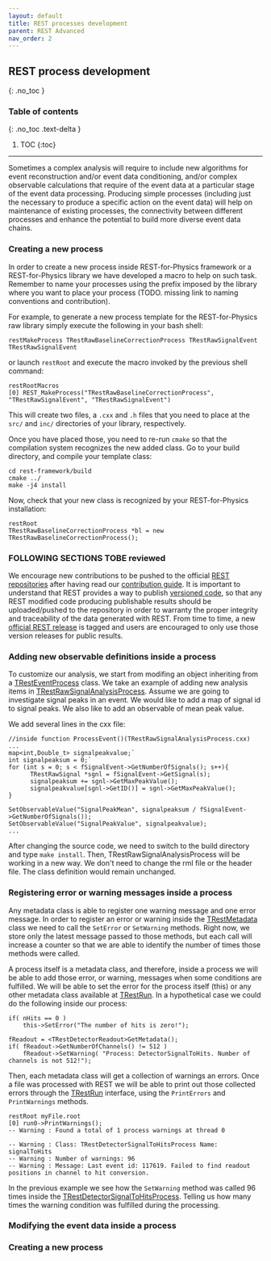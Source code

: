 ```yaml
---
layout: default
title: REST processes development
parent: REST Advanced
nav_order: 2
---
```


## REST process development
{: .no_toc }

### Table of contents
{: .no_toc .text-delta }

1. TOC
{:toc}

---

Sometimes a complex analysis will require to include new algorithms for event reconstruction and/or event data conditioning, and/or complex observable calculations that require of the event data at a particular stage of the event data processing. Producing simple processes (including just the necessary to produce a specific action on the event data) will help on maintenance of existing processes, the connectivity between different processes and enhance the potential to build more diverse event data chains.

### Creating a new process

In order to create a new process inside REST-for-Physics framework or a REST-for-Physics library we have developed a macro to help on such task. Remember to name your processes using the prefix imposed by the library where you want to place your process (TODO. missing link to naming conventions and contribution).

For example, to generate a new process template for the REST-for-Physics raw library simply execute the following in your bash shell:

```
restMakeProcess TRestRawBaselineCorrectionProcess TRestRawSignalEvent TRestRawSignalEvent
```

or launch `restRoot` and execute the macro invoked by the previous shell command:

```
restRootMacros
[0] REST_MakeProcess("TRestRawBaselineCorrectionProcess", "TRestRawSignalEvent", "TRestRawSignalEvent")
```

This will create two files, a `.cxx` and `.h` files that you need to place at the `src/` and `inc/` directories of your library, respectively.

Once you have placed those, you need to re-run `cmake` so that the compilation system recognizes the new added class. Go to your build directory, and compile your template class:

```
cd rest-framework/build
cmake ../
make -j4 install
```

Now, check that your new class is recognized by your REST-for-Physics installation:

```
restRoot
TRestRawBaselineCorrectionProcess *bl = new TRestRawBaselineCorrectionProcess();
```


### FOLLOWING SECTIONS TOBE reviewed

We encourage new contributions to be pushed to the official [REST repositories](https://github.com/rest-for-physics) after having read our [contribution guide](https://github.com/rest-for-physics/framework/blob/master/CONTRIBUTING.md). It is important to understand that REST provides a way to publish [versioned code](../rest-basics/rest-versioning.md), so that any REST modified code producing publishable results should be uploaded/pushed to the repository in order to warranty the proper integrity and traceability of the data generated with REST. From time to time, a new [official REST release]( http://doi.org/10.5281/zenodo.4922415) is tagged and users are encouraged to only use those version releases for public results.

### Adding new observable definitions inside a process

To customize our analysis, we start from modifing an object inheriting from a [TRestEventProcess](https://sultan.unizar.es/rest/classTRestEventProcess.html) class. We take an example of adding new analysis items in [TRestRawSignalAnalysisProcess](https://sultan.unizar.es/rest/classTRestRawSignalAnalysisProcess.html). Assume we are going to investigate signal peaks in an event. We would like to add a map of signal id to signal peaks. We also like to add an 
observable of mean peak value.

We add several lines in the cxx file:

```
//inside function ProcessEvent()(TRestRawSignalAnalysisProcess.cxx)
...
map<int,Double_t> signalpeakvalue;`  
int signalpeaksum = 0;`  
for (int s = 0; s < fSignalEvent->GetNumberOfSignals(); s++){
      TRestRawSignal *sgnl = fSignalEvent->GetSignal(s);
      signalpeaksum += sgnl->GetMaxPeakValue();
      signalpeakvalue[sgnl->GetID()] = sgnl->GetMaxPeakValue();
}

SetObservableValue("SignalPeakMean", signalpeaksum / fSignalEvent->GetNumberOfSignals());
SetObservableValue("SignalPeakValue", signalpeakvalue);
...  
```

After changing the source code, we need to switch to the build directory and type `make install`.
Then, TRestRawSignalAnalysisProcess will be working in a new way. We don't need to change the rml 
file or the header file. The class definition would remain unchanged. 

### Registering error or warning messages inside a process

Any metadata class is able to register one warning message and one error message. In order to register an error or warning inside the [TRestMetadata](https://sultan.unizar.es/rest/classTRestMetadata.html) class we need to call the `SetError` or `SetWarning` methods. Right now, we store only the latest message passed to those methods, but each call will increase a counter so that we are able to identify the number of times those methods were called.

A process itself is a metadata class, and therefore, inside a process we will be able to add those error, or warning, messages when some conditions are fulfilled. We will be able to set the error for the process itself (this) or any other metadata class available at [TRestRun](https://sultan.unizar.es/rest/classTRestRun.html). In a hypothetical case we could do the following inside our process:

```
if( nHits == 0 )
	this->SetError("The number of hits is zero!");

fReadout = <TRestDetectorReadout>GetMetadata();
if( fReadout->GetNumberOfChannels() != 512 )
	fReadout->SetWarning( "Process: DetectorSignalToHits. Number of channels is not 512!");
```

Then, each metadata class will get a collection of warnings an errors. Once a file was processed with REST we will be able to print out those collected errors through the [TRestRun](https://sultan.unizar.es/rest/classTRestRun.html) interface, using the `PrintErrors` and `PrintWarnings` methods.

```
restRoot myFile.root
[0] run0->PrintWarnings();
-- Warning : Found a total of 1 process warnings at thread 0

-- Warning : Class: TRestDetectorSignalToHitsProcess Name: signalToHits
-- Warning : Number of warnings: 96
-- Warning : Message: Last event id: 117619. Failed to find readout positions in channel to hit conversion.
```

In the previous example we see how the `SetWarning` method was called 96 times inside the [TRestDetectorSignalToHitsProcess](https://sultan.unizar.es/rest/classTRestDetectorSignalToHitsProcess.html). Telling us how many times the warning condition was fulfilled during the processing.

### Modifying the event data inside a process

### Creating a new process

